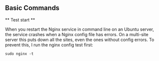 ## Basic Commands

** Test start **

When you restart the Nginx service in command line on an Ubuntu server, the service crashes when a Nginx config file has errors. On a multi-site server this puts down all the sites, even the ones without config errors. To prevent this, I run the nginx config test first:
```
sudo nginx -t
```
